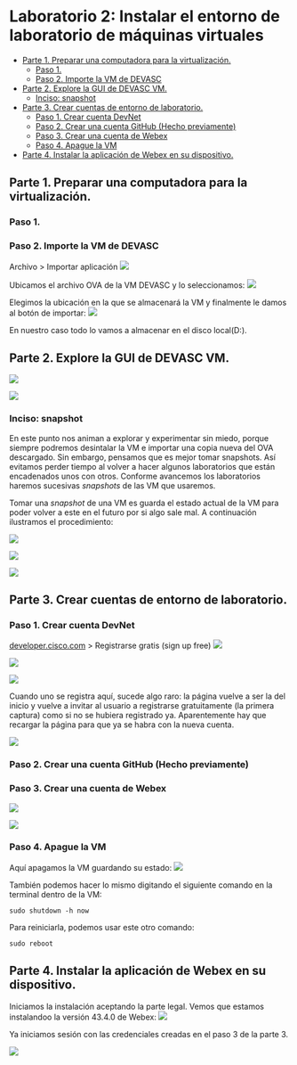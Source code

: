 # Laboratorio 2: Instalar el entorno de laboratorio de máquinas virtuales <!-- omit in toc -->

- [Parte 1. Preparar una computadora para la virtualización.](#parte-1-preparar-una-computadora-para-la-virtualización)
  - [Paso 1.](#paso-1)
  - [Paso 2. Importe la VM de DEVASC](#paso-2-importe-la-vm-de-devasc)
- [Parte 2. Explore la GUI de DEVASC VM.](#parte-2-explore-la-gui-de-devasc-vm)
  - [Inciso: snapshot](#inciso-snapshot)
- [Parte 3. Crear cuentas de entorno de laboratorio.](#parte-3-crear-cuentas-de-entorno-de-laboratorio)
  - [Paso 1. Crear cuenta DevNet](#paso-1-crear-cuenta-devnet)
  - [Paso 2. Crear una cuenta GitHub (Hecho previamente)](#paso-2-crear-una-cuenta-github-hecho-previamente)
  - [Paso 3. Crear una cuenta de Webex](#paso-3-crear-una-cuenta-de-webex)
  - [Paso 4. Apague la VM](#paso-4-apague-la-vm)
- [Parte 4. Instalar la aplicación de Webex en su dispositivo.](#parte-4-instalar-la-aplicación-de-webex-en-su-dispositivo)


## Parte 1. Preparar una computadora para la virtualización.

### Paso 1. 

### Paso 2. Importe la VM de DEVASC

Archivo > Importar aplicación
![](sources/2023-04-05-18-12-10.png)

Ubicamos el archivo OVA de la VM DEVASC y lo seleccionamos:
![](sources/2023-04-05-18-15-06.png)

Elegimos la ubicación en la que se almacenará la VM y finalmente le damos al botón de importar:
![](sources/2023-04-05-18-17-28.png)

En nuestro caso todo lo vamos a almacenar en el disco local(D:).

## Parte 2. Explore la GUI de DEVASC VM.

![](sources/2023-04-05-18-28-09.png)

![](sources/2023-04-05-18-29-37.png)

### Inciso: snapshot

En este punto nos animan a explorar y experimentar sin miedo, porque siempre podremos desintalar la VM e importar una copia nueva del OVA descargado. Sin embargo, pensamos que es mejor tomar snapshots. Así evitamos perder tiempo al volver a hacer algunos laboratorios que están encadenados unos con otros. Conforme avancemos los laboratorios haremos sucesivas _snapshots_ de las VM que usaremos.

Tomar una _snapshot_ de una VM es guarda el estado actual de la VM para poder volver a este en el futuro por si algo sale mal. A continuación ilustramos el procedimiento:

![](sources/2023-04-05-18-48-35.png)

![](sources/2023-04-05-18-50-03.png)

![](sources/2023-04-05-18-54-58.png)

## Parte 3. Crear cuentas de entorno de laboratorio.

### Paso 1. Crear cuenta DevNet

[developer.cisco.com](https://developer.cisco.com) > Registrarse gratis (sign up free)
![](sources/2023-04-05-19-00-33.png)

![](sources/2023-04-05-19-07-14.png)

![](sources/2023-04-05-19-11-08.png)

Cuando uno se registra aquí, sucede algo raro: la página vuelve a ser la del inicio y vuelve a invitar al usuario a registrarse gratuitamente (la primera captura) como si no se hubiera registrado ya. Aparentemente hay que recargar la página para que ya se habra con la nueva cuenta.

![](sources/2023-04-05-19-18-10.png)

### Paso 2. Crear una cuenta GitHub (Hecho previamente)

### Paso 3. Crear una cuenta de Webex

![](sources/2023-04-05-19-26-54.png)

![](sources/2023-04-05-19-33-25.png)

### Paso 4. Apague la VM

Aquí apagamos la VM guardando su estado:
![](sources/2023-04-05-19-36-43.png)

También podemos hacer lo mismo digitando el siguiente comando en la terminal dentro de la VM:
``` 
sudo shutdown -h now
```
Para reiniciarla, podemos usar este otro comando:
``` 
sudo reboot
```

## Parte 4. Instalar la aplicación de Webex en su dispositivo.

Iniciamos la instalación aceptando la parte legal. Vemos que estamos instalandoo la versión 43.4.0 de Webex:
![](sources/2023-04-05-21-34-24.png)

Ya iniciamos sesión con las credenciales creadas en el paso 3 de la parte 3.

![](sources/2023-04-05-21-49-07.png)